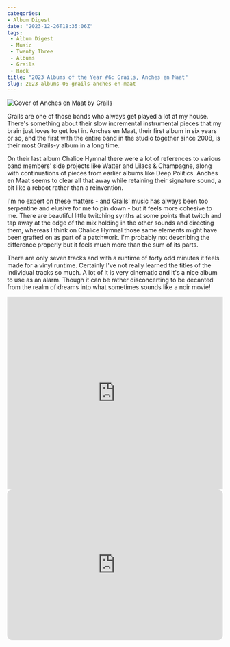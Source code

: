 ```yaml
---
categories:
- Album Digest
date: "2023-12-26T18:35:06Z"
tags: 
 - Album Digest
 - Music
 - Twenty Three
 - Albums
 - Grails
 - Rock
title: "2023 Albums of the Year #6: Grails, Anches en Maat"
slug: 2023-albums-06-grails-anches-en-maat
---
```


![Cover of Anches en Maat by Grails](/assets/images/albums-2023/grails-anches-en-maat.jpeg)

Grails are one of those bands who always get played a lot at my house. There's something about their slow incremental instrumental pieces that my brain just loves to get lost in. Anches en Maat, their first album in six years or so, and the first with the entire band in the studio together since 2008, is their most Grails-y album in a long time. 

On their last album Chalice Hymnal there were a lot of references to various band members' side projects like Watter and Lilacs & Champagne, along with continuations of pieces from earlier albums like Deep Politics. Anches en Maat seems to clear all that away while retaining their signature sound, a bit like a reboot rather than a reinvention. 

I'm no expert on these matters - and Grails' music has always been too serpentine and elusive for me to pin down - but it feels more cohesive to me. There are beautiful little twitching synths at some points that twitch and tap away at the edge of the mix holding in the other sounds and directing them, whereas I think on Chalice Hymnal those same elements might have been grafted on as part of a patchwork. I'm probably not describing the difference properly but it feels much more than the sum of its parts. 

There are only seven tracks and with a runtime of forty odd minutes it feels made for a vinyl runtime. Certainly I've not really learned the titles of the individual tracks so much. A lot of it is very cinematic and it's a nice album to use as an alarm. Though it can be rather disconcerting to be decanted from the realm of dreams into what sometimes sounds like a noir movie!

<iframe allow="autoplay *; encrypted-media *;" frameborder="0" height="450" style="width:100%;max-width:660px;overflow:hidden;background:transparent;" sandbox="allow-forms allow-popups allow-same-origin allow-scripts allow-storage-access-by-user-activation allow-top-navigation-by-user-activation" src="https://embed.music.apple.com/gb/album/anches-en-maat/1691945419"></iframe>

<iframe style="border-radius:12px" src="https://open.spotify.com/embed/album/7LeY5PPAemD8mv4n6Je4iM?utm_source=generator" width="100%" height="352" frameBorder="0" allowfullscreen="" allow="autoplay; clipboard-write; encrypted-media; fullscreen; picture-in-picture" loading="lazy"></iframe>

